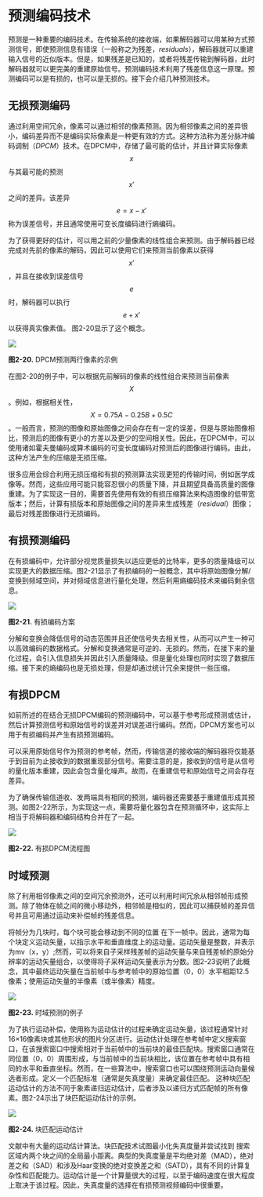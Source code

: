 # 预测编码技术
预测是一种重要的编码技术。在传输系统的接收端，如果解码器可以用某种方式预测信号，即使预测信息有错误（一般称之为残差，*residuals*），解码器就可以重建输入信号的近似版本。但是，如果残差是已知的，或者将残差传输到解码器，此时解码器就可以更完美的重建原始信号。预测编码技术利用了残差信息这一原理。预测编码可以是有损的，也可以是无损的。接下会介绍几种预测技术。

## 无损预测编码
通过利用空间冗余，像素可以通过相邻的像素预测。因为相邻像素之间的差异很小，编码差异而不是编码实际像素是一种更有效的方式。这种方法称为差分脉冲编码调制（*DPCM*）技术。在DPCM中，存储了最可能的估计，并且计算实际像素$$x$$与其最可能的预测$$x'$$之间的差异。该差异$$e=x-x'$$称为误差信号，并且通常使用可变长度编码进行熵编码。

为了获得更好的估计，可以用之前的少量像素的线性组合来预测。由于解码器已经完成对先前的像素的解码，因此可以使用它们来预测当前像素以获得$$x'$$，并且在接收到误差信号$$e$$时，解码器可以执行$$e + x'$$以获得真实像素值。 图2-20显示了这个概念。

![](../images/2_20.png)

**图2-20.** DPCM预测两行像素的示例

在图2-20的例子中，可以根据先前解码的像素的线性组合来预测当前像素$$X$$。例如，根据相关性，$$X = 0.75A - 0.25B + 0.5C$$。一般而言，预测的图像和原始图像之间会存在有一定的误差，但是与原始图像相比，预测后的图像有更小的方差以及更少的空间相关性。因此，在DPCM中，可以使用诸如霍夫曼编码或算术编码的可变长度编码对预测后的图像进行编码。由此，这种方法产生的压缩是无损压缩。

很多应用会综合利用无损压缩和有损的预测算法实现更短的传输时间，例如医学成像等。然而，这些应用可能只能容忍很小的质量下降，并且期望具备高质量的图像重建。为了实现这一目的，需要首先使用有效的有损压缩算法来构造图像的低带宽版本；然后，计算有损版本和原始图像之间的差异来生成残差（*residual*）图像；最后对残差图像进行无损编码。

## 有损预测编码
在有损编码中，允许部分视觉质量损失以适应更低的比特率，更多的质量降级可以实现更大的数据压缩。图2-21显示了有损编码的一般概念，其中将原始图像分解/变换到频域空间，并对频域信息进行量化处理，然后利用熵编码技术来编码剩余信息。

![](../images/2_21.png)

**图2-21.** 有损编码方案

分解和变换会降低信号的动态范围并且还使信号失去相关性，从而可以产生一种可以高效编码的数据格式。分解和变换通常是可逆的、无损的。然而，在接下来的量化过程，会引入信息损失并因此引入质量降级。但是量化处理也同时实现了数据压缩。接下来的熵编码也是无损处理，但是却通过统计冗余来提供一些压缩。

## 有损DPCM
如前所述的在结合无损DPCM编码的预测编码中，可以基于参考形成预测或估计，然后计算预测信号和原始信号的误差并对误差进行编码。然而，DPCM方案也可以用于有损编码并产生有损预测编码。

可以采用原始信号作为预测的参考帧，然而，传输信道的接收端的解码器将仅能基于到目前为止接收到的数据重现部分信号。需要注意的是，接收到的信号是从信号的量化版本重建，因此会包含量化噪声。故而，在重建信号和原始信号之间会存在差异。

为了确保传输信道收、发两端具有相同的预测，编码器还需要基于重建值形成其预测。如图2-22所示，为实现这一点，需要将量化器包含在预测循环中，这实际上相当于将解码器和编码结构合并在了一起。

![](../images/2_22.png)

**图2-22.** 有损DPCM流程图

## 时域预测
除了利用相邻像素之间的空间冗余预测外，还可以利用时间冗余从相邻帧形成预测。除了物体在帧之间的微小移动外，相邻帧是相似的，因此可以捕获帧的差异信号并且可用通过运动来补偿帧的残差信息。

将帧分为几块时，每个块可能会移动到不同的位置
在下一帧中。因此，通常为每个块定义运动矢量，以指示水平和垂直维度上的运动量。运动矢量是整数，并表示为mv（x，y）;然而，可以将来自子采样残差帧的运动矢量与来自残差帧的原始分辨率的运动矢量组合，以使得将子采样运动矢量表示为分数。图2-23说明了此概念，其中最终运动矢量在当前帧中与参考帧中的原始位置（0，0）水平相距12.5像素；使用运动矢量的半像素（或半像素）精度。

![](../images/2_23.png)

**图2-23.** 时域预测的例子

为了执行运动补偿，使用称为运动估计的过程来确定运动矢量，该过程通常针对16×16像素块或其他形状的图片分区进行。运动估计处理在参考帧中定义搜索窗口，在该搜索窗口中搜索相对于当前帧中的当前块的最佳匹配块。搜索窗口通常在同位置（0，0）周围形成，与当前帧中的当前块相比，该位置在参考帧中具有相同的水平和垂直坐标。然而，在一些算法中，搜索窗口也可以围绕预测运动向量候选者形成。定义一个匹配标准（通常是失真度量）来确定最佳匹配。
这种块匹配运动估计的方法不同于象素递归运动估计，后者涉及以递归方式匹配帧的所有像素。图2-24示出了块匹配运动估计的示例。

![](../images/2_24.png)

**图2-24.** 块匹配运动估计

文献中有大量的运动估计算法。块匹配技术试图最小化失真度量并尝试找到
搜索区域内两个块之间的全局最小距离。典型的失真度量是平均绝对差（MAD），绝对差之和（SAD）和涉及Haar变换的绝对变换差之和（SATD），具有不同的计算复杂性和匹配能力。运动估计是一个计算量很大的过程，以至于编码速度在很大程度上取决于该过程。因此，失真度量的选择在有损预测视频编码中很重要。

